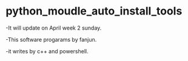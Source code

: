 # python_moudle_auto_install_tools

-It will update on April week 2 sunday.

-This software progarams by fanjun.

-it writes by c++ and powershell.
